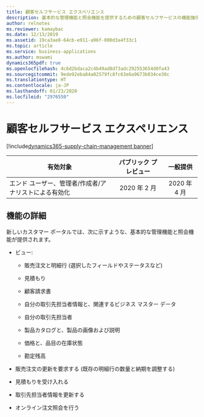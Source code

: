 ```yaml
---
title: 顧客セルフサービス エクスペリエンス
description: 基本的な管理機能と照会機能を提供するための顧客セルフサービスの機能強化。
author: relnotes
ms.reviewer: kamaybac
ms.date: 12/13/2019
ms.assetid: 19ca3ae8-64cb-e911-a96f-000d3a4f33c1
ms.topic: article
ms.service: business-applications
ms.author: mswami
dynamics365pdf: true
ms.openlocfilehash: 4c6d2bdaca2c4b49ad8d73adc292553654d0fa43
ms.sourcegitcommit: 9ede92eba84a02579fc8fc63e6a9673b034ce30c
ms.translationtype: HT
ms.contentlocale: ja-JP
ms.lasthandoff: 01/23/2020
ms.locfileid: "2976550"
---
```

# <a name="customer-self-service-experiences"></a>顧客セルフサービス エクスペリエンス
[!include[dynamics365-supply-chain-management banner](../includes/dynamics365-supply-chain-management.md)]

| 有効対象    |  パブリック プレビュー | 一般提供 | 
| ---------- | :----------: |:----------: |
|エンド ユーザー、管理者/作成者/アナリストによる有効化|2020 年 2 月| 2020 年 4 月|







## <a name="feature-details"></a>機能の詳細
<!--feature detail start -->
新しいカスタマー ポータルでは、次に示すような、基本的な管理機能と照会機能が提供されます。

- ビュー:
  - 販売注文と明細行 (選択したフィールドやステータスなど)

  -  見積もり

  -  顧客請求書

  -  自分の取引先担当者情報と、関連するビジネス マスター データ 

  -  自分の取引先担当者
  
  -  製品カタログと、製品の画像および説明

  -  価格と、品目の在庫状態 

  -  勘定残高

-  販売注文の更新を要求する (既存の明細行の数量と納期を調整する)

-  見積もりを受け入れる

-  取引先担当者情報を更新する

-  オンライン注文照会を行う
<!--feature detail end -->









